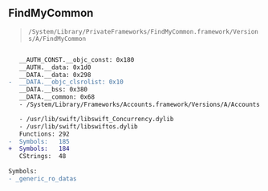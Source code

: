 ## FindMyCommon

> `/System/Library/PrivateFrameworks/FindMyCommon.framework/Versions/A/FindMyCommon`

```diff

   __AUTH_CONST.__objc_const: 0x180
   __AUTH.__data: 0x1d0
   __DATA.__data: 0x298
-  __DATA.__objc_clsrolist: 0x10
   __DATA.__bss: 0x380
   __DATA.__common: 0x68
   - /System/Library/Frameworks/Accounts.framework/Versions/A/Accounts

   - /usr/lib/swift/libswift_Concurrency.dylib
   - /usr/lib/swift/libswiftos.dylib
   Functions: 292
-  Symbols:   185
+  Symbols:   184
   CStrings:  48
 
Symbols:
- _generic_ro_datas

```
